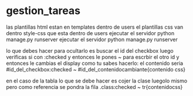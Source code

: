 # gestion_tareas

las plantillas html estan en templates dentro de users
el plantillas css van dentro style-css que esta dentro de users
ejecutar el servidor
python manage.py runserver
ejecutar el servidor
python manage.py runserver

lo que debes hacer para ocultarlo es buscar el id del checkbox luego verificas si con :checked y entonces le pones ~ para escrbir el otro id y entonces le cambias el display como tu sabes hacerlo:
el contenido seria
#id_del_checkbox:checked ~ #id_del_contenidocambiante{contenido css}

en el caso de la tabla lo que se debe hacer es cojer la clase luegolo mismo pero como referencia se pondra la fila
.class:checked ~ tr{contenidocss}

